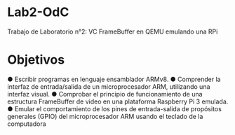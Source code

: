 # Lab2-OdC
Trabajo de Laboratorio n°2: VC FrameBuffer en QEMU emulando una RPi

# Objetivos
  ● Escribir programas en lenguaje ensamblador ARMv8.
  ● Comprender la interfaz de entrada/salida de un microprocesador ARM, utilizando una
    interfaz visual.
  ● Comprobar el principio de funcionamiento de una estructura FrameBuffer de video en
    una plataforma Raspberry Pi 3 emulada.
  ● Emular el comportamiento de los pines de entrada-salida de propósitos generales
    (GPIO) del microprocesador ARM usando el teclado de la computadora
